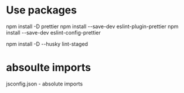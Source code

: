 # Use packages

npm install -D prettier
npm install --save-dev eslint-plugin-prettier
npm install --save-dev eslint-config-prettier

npm install -D --husky lint-staged

# absoulte imports
jsconfig.json - absolute imports